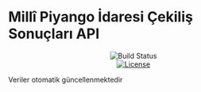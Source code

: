# Millî Piyango İdaresi Çekiliş Sonuçları API
<p align="center">
<img src="https://upload.wikimedia.org/wikipedia/tr/thumb/7/71/Milli_piyango.jpg/160px-Milli_piyango.jpg" alt="Build Status"></a>
<br>
<a href="https://packagist.org/packages/laravel/framework"><img src="https://poser.pugx.org/laravel/framework/license.svg" alt="License"></a>
</p>

<p>Veriler otomatik güncellenmektedir </p>
